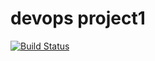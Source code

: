 # devops project1
[![Build Status](https://dev.azure.com/lundincodeitez/devops/_apis/build/status/lundin.devops?branchName=main)](https://dev.azure.com/lundincodeitez/devops/_build/latest?definitionId=6&branchName=main)
